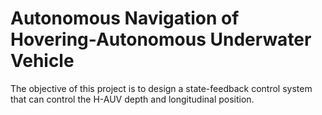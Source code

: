 # Autonomous Navigation of Hovering-Autonomous Underwater Vehicle
The objective of this project is to design a state-feedback control system that can control the H-AUV depth and longitudinal position.

